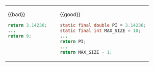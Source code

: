 <table>
<tbody>
<tr>
  <td valign="top">

{{bad}}
```java
return 3.14236;
...
return 9;
```
  </td>
  <td>&nbsp;&nbsp;<br><br></td>
  <td valign="top">

{{good}}
```java
static final double PI = 3.14236;
static final int MAX_SIZE = 10;
...
return PI;
...
return MAX_SIZE - 1;
```
  </td>
</tr>
</tbody>
</table>





